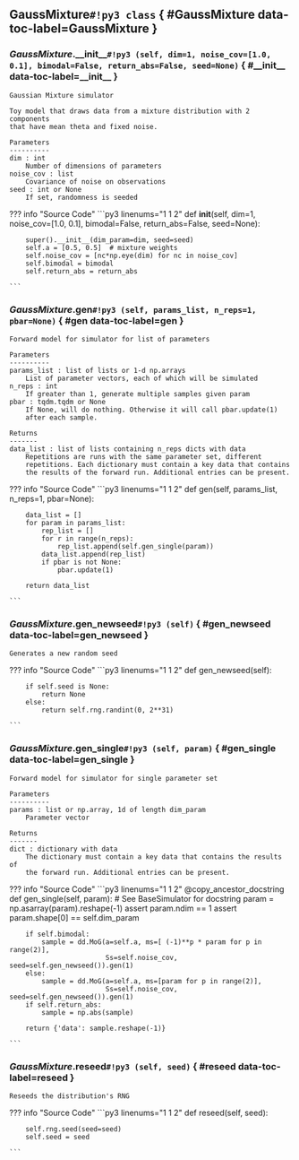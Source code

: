 ## **GaussMixture**`#!py3 class` { #GaussMixture data-toc-label=GaussMixture }


### *GaussMixture*.**\_\_init\_\_**`#!py3 (self, dim=1, noise_cov=[1.0, 0.1], bimodal=False, return_abs=False, seed=None)` { #\_\_init\_\_ data-toc-label=\_\_init\_\_ }


```
Gaussian Mixture simulator

Toy model that draws data from a mixture distribution with 2 components
that have mean theta and fixed noise.

Parameters
----------
dim : int
    Number of dimensions of parameters
noise_cov : list
    Covariance of noise on observations
seed : int or None
    If set, randomness is seeded
```


??? info "Source Code" 
	```py3 linenums="1 1 2" 
	def __init__(self, dim=1, noise_cov=[1.0, 0.1], bimodal=False, return_abs=False, seed=None):
	    
	    super().__init__(dim_param=dim, seed=seed)
	    self.a = [0.5, 0.5]  # mixture weights
	    self.noise_cov = [nc*np.eye(dim) for nc in noise_cov]
	    self.bimodal = bimodal
	    self.return_abs = return_abs
	
	```
### *GaussMixture*.**gen**`#!py3 (self, params_list, n_reps=1, pbar=None)` { #gen data-toc-label=gen }


```
Forward model for simulator for list of parameters

Parameters
----------
params_list : list of lists or 1-d np.arrays
    List of parameter vectors, each of which will be simulated
n_reps : int
    If greater than 1, generate multiple samples given param
pbar : tqdm.tqdm or None
    If None, will do nothing. Otherwise it will call pbar.update(1)
    after each sample.

Returns
-------
data_list : list of lists containing n_reps dicts with data
    Repetitions are runs with the same parameter set, different
    repetitions. Each dictionary must contain a key data that contains
    the results of the forward run. Additional entries can be present.
```


??? info "Source Code" 
	```py3 linenums="1 1 2" 
	def gen(self, params_list, n_reps=1, pbar=None):
	    
	    data_list = []
	    for param in params_list:
	        rep_list = []
	        for r in range(n_reps):
	            rep_list.append(self.gen_single(param))
	        data_list.append(rep_list)
	        if pbar is not None:
	            pbar.update(1)
	
	    return data_list
	
	```
### *GaussMixture*.**gen\_newseed**`#!py3 (self)` { #gen\_newseed data-toc-label=gen\_newseed }


```
Generates a new random seed
```


??? info "Source Code" 
	```py3 linenums="1 1 2" 
	def gen_newseed(self):
	    
	    if self.seed is None:
	        return None
	    else:
	        return self.rng.randint(0, 2**31)
	
	```
### *GaussMixture*.**gen\_single**`#!py3 (self, param)` { #gen\_single data-toc-label=gen\_single }


```
Forward model for simulator for single parameter set

Parameters
----------
params : list or np.array, 1d of length dim_param
    Parameter vector

Returns
-------
dict : dictionary with data
    The dictionary must contain a key data that contains the results of
    the forward run. Additional entries can be present.
```


??? info "Source Code" 
	```py3 linenums="1 1 2" 
	@copy_ancestor_docstring
	def gen_single(self, param):
	    # See BaseSimulator for docstring
	    param = np.asarray(param).reshape(-1)
	    assert param.ndim == 1
	    assert param.shape[0] == self.dim_param
	
	    if self.bimodal:
	        sample = dd.MoG(a=self.a, ms=[ (-1)**p * param for p in range(2)],
	                        Ss=self.noise_cov, seed=self.gen_newseed()).gen(1)
	    else:
	        sample = dd.MoG(a=self.a, ms=[param for p in range(2)],
	                        Ss=self.noise_cov, seed=self.gen_newseed()).gen(1)
	    if self.return_abs:
	        sample = np.abs(sample)
	
	    return {'data': sample.reshape(-1)}
	
	```
### *GaussMixture*.**reseed**`#!py3 (self, seed)` { #reseed data-toc-label=reseed }


```
Reseeds the distribution's RNG
```


??? info "Source Code" 
	```py3 linenums="1 1 2" 
	def reseed(self, seed):
	    
	    self.rng.seed(seed=seed)
	    self.seed = seed
	
	```
